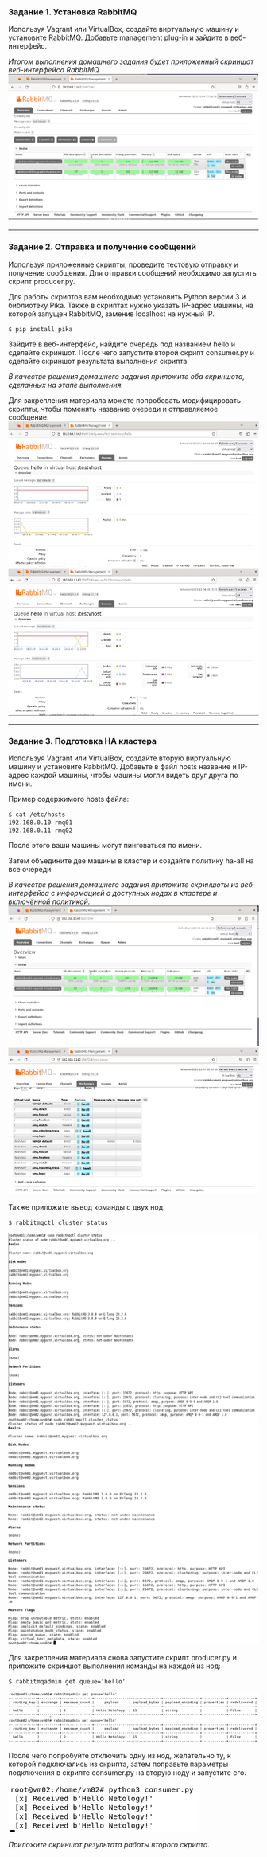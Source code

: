 ### Задание 1. Установка RabbitMQ

Используя Vagrant или VirtualBox, создайте виртуальную машину и установите RabbitMQ.
Добавьте management plug-in и зайдите в веб-интерфейс.

*Итогом выполнения домашнего задания будет приложенный скриншот веб-интерфейса RabbitMQ.*
![image](https://github.com/GerasimoivSV/git_2/blob/GerasimoivSV-patch-1/1MQ.png)


---

### Задание 2. Отправка и получение сообщений

Используя приложенные скрипты, проведите тестовую отправку и получение сообщения.
Для отправки сообщений необходимо запустить скрипт producer.py.

Для работы скриптов вам необходимо установить Python версии 3 и библиотеку Pika.
Также в скриптах нужно указать IP-адрес машины, на которой запущен RabbitMQ, заменив localhost на нужный IP.

```shell script
$ pip install pika
```

Зайдите в веб-интерфейс, найдите очередь под названием hello и сделайте скриншот.
После чего запустите второй скрипт consumer.py и сделайте скриншот результата выполнения скрипта

*В качестве решения домашнего задания приложите оба скриншота, сделанных на этапе выполнения.*

Для закрепления материала можете попробовать модифицировать скрипты, чтобы поменять название очереди и отправляемое сообщение.
![image](https://github.com/GerasimoivSV/git_2/blob/GerasimoivSV-patch-1/2MQ.png)
![image](https://github.com/GerasimoivSV/git_2/blob/GerasimoivSV-patch-1/3MQ.png)


---

### Задание 3. Подготовка HA кластера

Используя Vagrant или VirtualBox, создайте вторую виртуальную машину и установите RabbitMQ.
Добавьте в файл hosts название и IP-адрес каждой машины, чтобы машины могли видеть друг друга по имени.

Пример содержимого hosts файла:
```shell script
$ cat /etc/hosts
192.168.0.10 rmq01
192.168.0.11 rmq02
```
После этого ваши машины могут пинговаться по имени.

Затем объедините две машины в кластер и создайте политику ha-all на все очереди.

*В качестве решения домашнего задания приложите скриншоты из веб-интерфейса с информацией о доступных нодах в кластере и включённой политикой.*
![image](https://github.com/GerasimoivSV/git_2/blob/GerasimoivSV-patch-1/4MQ.png)
![image](https://github.com/GerasimoivSV/git_2/blob/GerasimoivSV-patch-1/5MQ.png)


Также приложите вывод команды с двух нод:

```shell script
$ rabbitmqctl cluster_status
```
![image](https://github.com/GerasimoivSV/git_2/blob/GerasimoivSV-patch-1/6MQ.png)
![image](https://github.com/GerasimoivSV/git_2/blob/GerasimoivSV-patch-1/7MQ.png)


Для закрепления материала снова запустите скрипт producer.py и приложите скриншот выполнения команды на каждой из нод:

```shell script
$ rabbitmqadmin get queue='hello'
```
![image](https://github.com/GerasimoivSV/git_2/blob/GerasimoivSV-patch-1/8MQ.png)


После чего попробуйте отключить одну из нод, желательно ту, к которой подключались из скрипта, затем поправьте параметры подключения в скрипте consumer.py на вторую ноду и запустите его.

![image](https://github.com/GerasimoivSV/git_2/blob/GerasimoivSV-patch-1/9MQ.png)

*Приложите скриншот результата работы второго скрипта.*
